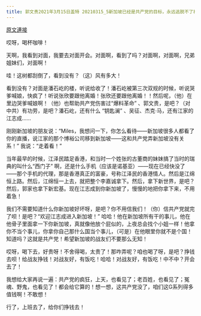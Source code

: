 ```yaml
---
title: 郭文贵2021年3月15日盖特 20210315_5新加坡已经是共产党的目标，永远逃脱不了被共产化的命运，只有共产党被消灭以后新家成了保持现在的繁荣和独立……潘石屹继被多次双规后，哭爹叫娘求饶．现在面临着家破人亡的境界，害郭
---
```


[原文連接](https://gnews.org/ThreadView/53480412)

哎呀，喝杯咖啡！


天啊，我看到对面，我要去对面开会。对面啊，看到了吗？对面啊，对面啊，兄弟姐妹们，对面啊！


哇！这树都刮倒了，看到没有？（这）风有多大！


看到没有？对面是潘石屹的楼，听说给收了！潘石屹被第三次双规的时候，听说哭爹喊娘，快疯了！听说张欣要跟他离婚！张欣还要跟他离婚！！然后呢，（他）在里边哭爹喊娘啊！（他）也帮助共产党伤害过“爆料革命” 、郭文贵，是吧？（对中共）有功劳，是吧？潘石屹，还有什么 “钥匙澜” 、吴征、杰克·马，还有江家的江志成……


刚刚新加坡的朋友说：“Miles，我想问一下，你怎么看待——新加坡很多人都看了你的直播，说江家的那个博裕公司移到新加坡——这和共产党弄新加坡没有关系！” 我说：“走着看！”  


当年最早的时候，江泽民踏足香港，和当时一个姓张的古董商的妹妹搞了当时的瑞典的叫什么“西门子” 啊，还是什么手机（应该是诺基亚）——现在已经快没了——那个手机的代理，那是香港真正的富豪，号称江泽民的香港情人。然后是江绵恒上路。然后，江绵恒一上去，就把整个李嘉诚拿下。然后，拿下新世界，是吧？然后，郭家也拿下新宏基。现在江志成到你新加坡了，慢慢的地把你拿下来，不用着急！


我们不需要知道什么你新加坡好坏呀，是吧？你不用信我们！（你）信共产党就完了呗！是吧？“欢迎江志成进入新加坡！” 哈哈！他在新加坡所有干的事儿，他在他骨子里面拿一下你新加坡，真就像他放个屁似的，上夜总会找个小姐一样！他拿你不当个事儿，你拿你自己那什么国当个事儿，（可是）在他眼里你就不是个国！知道吗？这就是共产党！希望新加坡的战友们不要那么无知！


哎呀，喝下去，好贵呀！不舍得喝，太贵了！那咋弄呢？咱也喝了呀，是吧？挣钱去呗！给战友挣钱！对战友好，有饭吃！哈哈！对战友好，有饭吃！中不中？开会去了！


我想给大家再说一遍：共产党的疯狂，上天，也看见了；老百姓，也看见了；冤魂、野鬼，也看见了！都会给它算的！想一想，这共产党没了，咱们这G系列得多值钱啊！不敢想！


行了，上班去了，给你们挣钱去！
